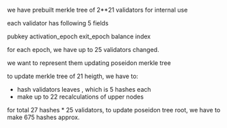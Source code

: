 we have prebuilt merkle tree of 2\*\*21 validators for internal use

each validator has following 5 fields

pubkey
activation_epoch
exit_epoch
balance
index

for each epoch, we have up to 25 validators changed.

we want to represent them updating poseidon merkle tree

to update merkle tree of 21 heigth, we have to:

- hash validators leaves , which is 5 hashes each
- make up to 22 recalculations of upper nodes

for total 27 hashes \* 25 validators, to update poseidon tree root, we have to make 675 hashes approx.
